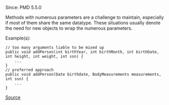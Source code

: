 Since: PMD 5.5.0

Methods with numerous parameters are a challenge to maintain, especially if most of them share the
same datatype. These situations usually denote the need for new objects to wrap the numerous parameters.

Example(s):
```
// too many arguments liable to be mixed up
public void addPerson(int birthYear, int birthMonth, int birthDate, int height, int weight, int ssn) {
	...
}
// preferred approach 
public void addPerson(Date birthdate, BodyMeasurements measurements, int ssn) {
	...
}
```

[Source](https://pmd.github.io/pmd-5.6.1/pmd-apex/rules/apex/complexity.html#ExcessiveParameterList)
